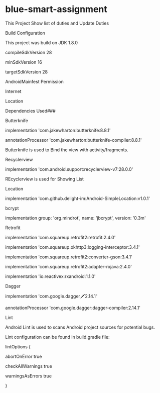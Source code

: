 # blue-smart-assignment


This Project Show list of duties and Update Duties


Build Configuration


This project was build on JDK 1.8.0


compileSdkVersion 28


minSdkVersion 16


targetSdkVersion 28


AndroidMainfest Permission


Internet



<uses-permission android:name="android.permission.INTERNET" />



Location



<uses-permission android:name="android.permission.ACCESS_FINE_LOCATION" />



Dependencies Used###



Butterknife



implementation 'com.jakewharton:butterknife:8.8.1'


annotationProcessor 'com.jakewharton:butterknife-compiler:8.8.1'


Butterknife is used to Bind the view with activity/fragments.



Recyclerview



implementation 'com.android.support:recyclerview-v7:28.0.0'


REcyclerview is used for Showing List 



Location



implementation 'com.github.delight-im:Android-SimpleLocation:v1.0.1'



bcrypt



implementation group: 'org.mindrot', name: 'jbcrypt', version: '0.3m'



Retrofit



implementation 'com.squareup.retrofit2:retrofit:2.4.0'


implementation 'com.squareup.okhttp3:logging-interceptor:3.4.1'


implementation 'com.squareup.retrofit2:converter-gson:3.4.1'


implementation 'com.squareup.retrofit2:adapter-rxjava:2.4.0'


implementation 'io.reactivex:rxandroid:1.1.0'



Dagger



implementation 'com.google.dagger:dagger:2.14.1'


annotationProcessor 'com.google.dagger:dagger-compiler:2.14.1'



Lint



Android Lint is used to scans Android project sources for potential bugs. 


Lint configuration can be found in build.gradle file:


lintOptions {


abortOnError true


checkAllWarnings true


warningsAsErrors true



}

